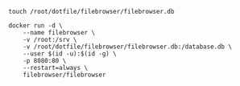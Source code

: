 `touch /root/dotfile/filebrowser/filebrowser.db`
```
docker run -d \
    --name filebrowser \
    -v /root:/srv \
    -v /root/dotfile/filebrowser/filebrowser.db:/database.db \
    --user $(id -u):$(id -g) \
    -p 8080:80 \
    --restart=always \
    filebrowser/filebrowser
```
